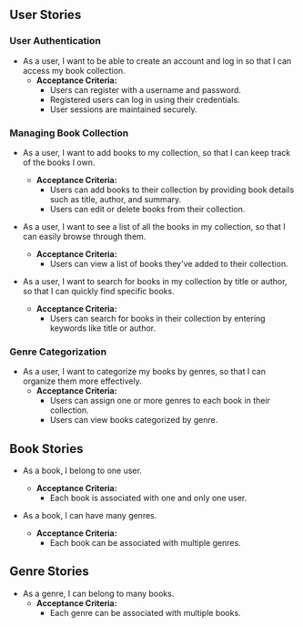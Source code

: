 ## User Stories

### User Authentication

- As a user, I want to be able to create an account and log in so that I can access my book collection.
    - **Acceptance Criteria:**
        - Users can register with a username and password.
        - Registered users can log in using their credentials.
        - User sessions are maintained securely.

### Managing Book Collection

- As a user, I want to add books to my collection, so that I can keep track of the books I own.
    - **Acceptance Criteria:**
        - Users can add books to their collection by providing book details such as title, author, and summary.
        - Users can edit or delete books from their collection.

- As a user, I want to see a list of all the books in my collection, so that I can easily browse through them.
    - **Acceptance Criteria:**
        - Users can view a list of books they've added to their collection.

- As a user, I want to search for books in my collection by title or author, so that I can quickly find specific books.
    - **Acceptance Criteria:**
        - Users can search for books in their collection by entering keywords like title or author.

### Genre Categorization

- As a user, I want to categorize my books by genres, so that I can organize them more effectively.
    - **Acceptance Criteria:**
        - Users can assign one or more genres to each book in their collection.
        - Users can view books categorized by genre. 

## Book Stories

- As a book, I belong to one user.
    - **Acceptance Criteria:**
        - Each book is associated with one and only one user.

- As a book, I can have many genres.
    - **Acceptance Criteria:**
        - Each book can be associated with multiple genres.

## Genre Stories

- As a genre, I can belong to many books.
    - **Acceptance Criteria:**
        - Each genre can be associated with multiple books.